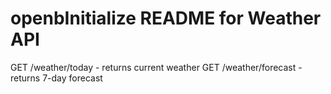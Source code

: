 # openbInitialize README for Weather API
GET /weather/today - returns current weather
GET /weather/forecast - returns 7-day forecast
